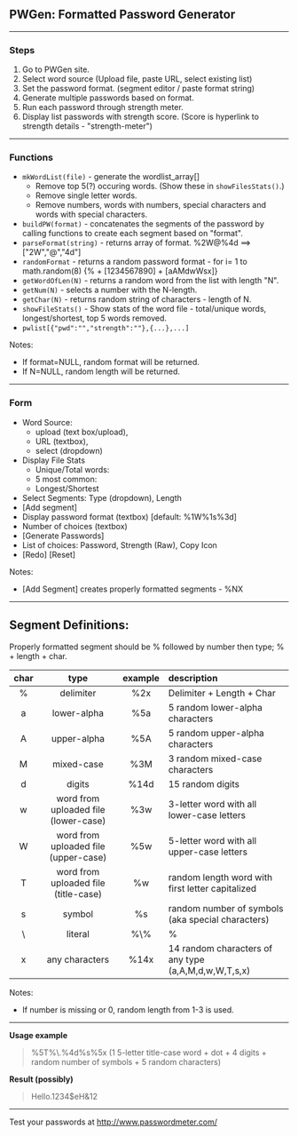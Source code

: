 ## PWGen: Formatted Password Generator ##
---
### Steps ###
1. Go to PWGen site.
2. Select word source (Upload file, paste URL, select existing list)
2. Set the password format. (segment editor / paste format string)
5. Generate multiple passwords based on format.
6. Run each password through strength meter.
7. Display list passwords with strength score. (Score is hyperlink to strength details - "strength-meter")
---
### Functions ###
  * `mkWordList(file)` - generate the wordlist_array[]
    * Remove top 5(?) occuring words. (Show these in `showFilesStats()`.)
    * Remove single letter words.
    * Remove numbers, words with numbers, special characters and words with special characters.
  * `buildPW(format)` - concatenates the segments of the password by calling functions to create each segment based on "format".
  * `parseFormat(string)` - returns array of format. %2W@%4d ==> ["2W","@","4d"]
  * `randomFormat` - returns a random password format - for i= 1 to math.random(8) {% + [1234567890] + [aAMdwWsx]}
  * `getWordOfLen(N)` - returns a random word from the list with length "N".
  * `getNum(N)` - selects a number with the N-length.
  * `getChar(N)` - returns random string of characters - length of N.
  * `showFileStats()` - Show stats of the word file - total/unique words, longest/shortest, top 5 words removed.
  * `pwlist[{"pwd":"","strength":""},{...},...]`

Notes:
  * If format=NULL, random format will be returned.
  * If N=NULL, random length will be returned.

---
### Form ###
* Word Source: 
  *  upload (text box/upload), 
  *  URL (textbox), 
  *  select (dropdown)
* Display File Stats
  * Unique/Total words: 
  * 5 most common:
  * Longest/Shortest
* Select Segments: Type (dropdown), Length
* [Add segment]
* Display password format (textbox) [default: %1W%1s%3d]
* Number of choices (textbox)
* [Generate Passwords]
* List of choices: Password, Strength (Raw), Copy Icon
* [Redo] [Reset]

Notes:
  * [Add Segment] creates properly formatted segments - %NX
---
## Segment Definitions: ##
Properly formatted segment should be % followed by number then type; % + length + char.<br>

|char|type|example|description|
|:---:|:------------:|:-----:|:---------------------------|
|%|delimiter|%2x|Delimiter + Length + Char|
|a|lower-alpha|%5a|5 random lower-alpha characters|
|A|upper-alpha|%5A|5 random upper-alpha characters|
|M|mixed-case|%3M|3 random mixed-case characters|
|d|digits|%14d|15 random digits|
|w|word from uploaded file (lower-case)|%3w|3-letter word with all lower-case letters|
|W|word from uploaded file (upper-case)|%5w|5-letter word with all upper-case letters|
|T|word from uploaded file (title-case)|%w|random length word with first letter capitalized|
|s|symbol|%s|random number of symbols (aka special characters)|
| \\ |literal|%\\\%|%|
|x|any characters|%14x|14 random characters of any type (a,A,M,d,w,W,T,s,x)|

Notes: 
  * If number is missing or 0, random length from 1-3 is used.
---
__Usage example__
> %5T%\\\.%4d%s%5x (1 5-letter title-case word + dot + 4 digits + random number of symbols + 5 random characters)

__Result (possibly)__
> Hello.1234$eH&12
---
Test your passwords at http://www.passwordmeter.com/
